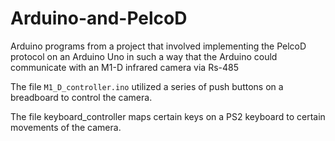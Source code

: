 # Arduino-and-PelcoD

Arduino programs from a project that involved implementing the PelcoD protocol on an Arduino Uno in such a way that the Arduino could communicate with an M1-D infrared camera via Rs-485

The file ```M1_D_controller.ino``` utilized a series of push buttons on a breadboard to control the camera.

The file keyboard_controller maps certain keys on a PS2 keyboard to certain movements of the camera.
